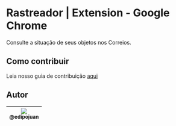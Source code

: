 # Rastreador | Extension - Google Chrome

Consulte a situação de seus objetos nos Correios.

## Como contribuir

Leia nosso guia de contribuição [aqui](CONTRIBUTING.md)

## Autor

| [<img src="https://avatars1.githubusercontent.com/u/9813896?v=4"><br><sub>@edipojuan</sub>](https://github.com/edipojuan) |
| :---: |

